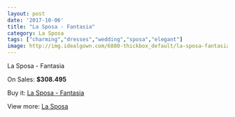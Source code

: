 ```yaml
---
layout: post
date: '2017-10-06'
title: "La Sposa - Fantasia"
category: La Sposa
tags: ["charming","dresses","wedding","sposa","elegant"]
image: http://img.idealgown.com/6880-thickbox_default/la-sposa-fantasia.jpg
---
```

La Sposa - Fantasia

On Sales: **$308.495**
<a href="https://www.idealgown.com/en/la-sposa/2946-la-sposa-fantasia.html"><amp-img layout="responsive" width="600" height="600" src="//img.idealgown.com/6880-thickbox_default/la-sposa-fantasia.jpg" alt="La Sposa - Fantasia 0" /></a>
<a href="https://www.idealgown.com/en/la-sposa/2946-la-sposa-fantasia.html"><amp-img layout="responsive" width="600" height="600" src="//img.idealgown.com/6881-thickbox_default/la-sposa-fantasia.jpg" alt="La Sposa - Fantasia 1" /></a>

Buy it: [La Sposa - Fantasia](https://www.idealgown.com/en/la-sposa/2946-la-sposa-fantasia.html "La Sposa - Fantasia")

View more: [La Sposa](https://www.idealgown.com/en/35-la-sposa "La Sposa")